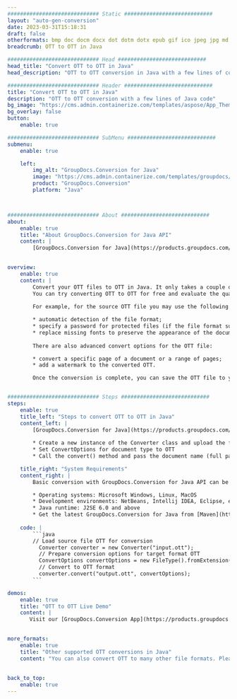 ```yaml
---
############################# Static ############################
layout: "auto-gen-conversion"
date: 2023-03-31T15:18:31
draft: false
otherformats: bmp doc docm docx dot dotm dotx epub gif ico jpeg jpg md odt ott pdf png psd rtf tex tif tiff txt xps
breadcrumb: OTT to OTT in Java

############################# Head ############################
head_title: "Convert OTT to OTT in Java"
head_description: "OTT to OTT conversion in Java with a few lines of code. Convert over 160 file formats using the GroupDocs document conversion API for Java"

############################# Header ############################
title: "Convert OTT to OTT in Java"
description: "OTT to OTT conversion with a few lines of Java code"
bg_image: "https://cms.admin.containerize.com/templates/aspose/App_Themes/V3/images/bg/header1.png"
bg_overlay: false
button:
    enable: true

############################# SubMenu ############################
submenu:
    enable: true

    left:
        img_alt: "GroupDocs.Conversion for Java"
        image: "https://cms.admin.containerize.com/templates/groupdocs/images/product-logos/90x90-noborder/groupdocs-conversion-java.png"
        product: "GroupDocs.Conversion"
        platform: "Java"



############################# About ############################
about:
    enable: true
    title: "About GroupDocs.Conversion for Java API"
    content: |
        [GroupDocs.Conversion for Java](https://products.groupdocs.com/conversion/java/) is an advanced file format conversion API for converting between popular image and document formats such as Microsoft Office, OpenDocument, PDF, HTML, email, CAD. and much more with just a few lines of code. The native API automatically detects the formats of the original documents and offers many options for customizing the converted documents. Along with the function of extracting information from a document, it also supports caching of the conversion results to the local disk by default. However, any type of cache storage can be supported by implementing the appropriate interfaces - Amazon S3, Dropbox, Google Drive, Windows Azure, Reddis, or any others.
    

overview:
    enable: true
    content: |
        Convert your OTT files to OTT in Java. It only takes a couple of lines of Java code on any platform of your choice, such as Windows, Linux, macOS.
        You can try converting OTT to OTT for free and evaluate the quality of the conversion results. Along with simple file conversion scripts, you can try more sophisticated options for loading the OTT source file and storing the OTT output. 
        
        For example, for the source OTT file you may use the following load options:

        * automatic detection of the file format;
        * specify a password for protected files (if the file format supports it);
        * replace missing fonts to preserve the appearance of the document.
        
        There are also advanced convert options for the OTT file:

        * convert a specific page of a document or a range of pages;
        * add a watermark to the converted OTT.

        Once the conversion is complete, you can save the OTT file to your local file path or to any third party storage such as FTP, Amazon S3, Google Drive, Dropbox etc. Please note - to convert OTT to OTT, you do not need to install any additional software, such as MS Office, Open Office, Adobe Acrobat Reader etc.


############################# Steps ############################
steps:
    enable: true
    title_left: "Steps to convert OTT to OTT in Java"
    content_left: |
        [GroupDocs.Conversion for Java](https://products.groupdocs.com/conversion/java/) allows developers to easily convert OTT file to OTT with a few lines of code.
        
        * Create a new instance of the Converter class and upload the file OTT with the full path
        * Set ConvertOptions for document type to OTT
        * Call the convert() method and pass the document name (full path) and format (OTT) as a parameter

    title_right: "System Requirements"
    content_right: |
        Basic conversion with GroupDocs.Conversion for Java API can be done with just a few lines of code. Our APIs are supported on all major platforms and operating systems. Before executing the code below, make sure you have the following prerequisites installed on your system.

        * Operating systems: Microsoft Windows, Linux, MacOS
        * Development environments: NetBeans, Intellij IDEA, Eclipse, etc.
        * Java runtime: J2SE 6.0 and above
        * Get the latest GroupDocs.Conversion for Java from [Maven](https://repository.groupdocs.com/webapp/#/artifacts/browse/tree/General/repo/com/groupdocs/groupdocs-conversion)
         
    code: |
        ```java    
        // Load source file OTT for conversion
          Converter converter = new Converter("input.ott");
          // Prepare conversion options for target format OTT
          ConvertOptions convertOptions = new FileType().fromExtension("ott").getConvertOptions();
          // Convert to OTT format
          converter.convert("output.ott", convertOptions);
        ```

demos:
    enable: true
    title: "OTT to OTT Live Demo"
    content: |
       Visit our [GroupDocs.Conversion App](https://products.groupdocs.app/conversion/family) website and try OTT to OTT conversion now. The free demo has the following benefits
          

more_formats:
    enable: true
    title: "Other supported OTT conversions in Java"
    content: "You can also convert OTT to many other file formats. Please see the list below."
       
       
back_to_top:
    enable: true
---
```

